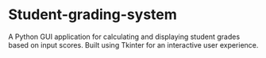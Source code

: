 # Student-grading-system
A Python GUI application for calculating and displaying student grades based on input scores. Built using Tkinter for an interactive user experience.
